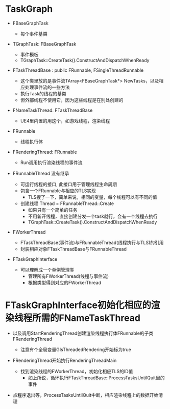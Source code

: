 # TaskGraph
- FBaseGraphTask
  - 每个事件基类
- TGraphTask: FBaseGraphTask
  - 事件模板
  - TGraphTask<FTaskClass>::CreateTask().ConstructAndDispatchWhenReady

- FTaskThreadBase : public FRunnable, FSingleThreadRunnable
  - 这个类里放的是事件流TArray<FBaseGraphTask*> NewTasks，以及相应处理事件流的一些方法
  - 执行Task的线程的基类
  - 但外部线程不使用它，因为这些线程是在别处创建的
- FNameTaskThread: FTaskThreadBase
  - UE4里内置的用这个，如游戏线程，渲染线程

- FRunnable
  - 线程执行体
- FRenderingThread: FRunnable
  - Run调用执行渲染线程的事件流

- FRunnableThread 没有继承
  - 可运行线程的接口, 此接口用于管理线程生命周期
  - 包含一个FRunnable与相应的TLS实现
    - TLS搜了一下，简单来说，相同的变量，每个线程可以有不同的值
  - 创建线程 Thread = FRunnableThread::Create
    - 如果只有一个简单的任务
    - 不用新开线程，直接创建分发一个task就行，会有一个线程去执行
    - TGraphTask<FTaskClass>::CreateTask().ConstructAndDispatchWhenReady

- FWorkerThread
  - FTaskThreadBase(事件流)与FRunnableThread(线程执行与TLS)的引用
  - 封装相应对象FTaskThreadBase与FRunnableThread

- FTaskGraphInterface
  - 可以理解成一个单例管理类
    - 管理所有FWorkerThread(线程与事件流)
    - 根据类型得到对应的FWorkerThread



# FTaskGraphInterface初始化相应的渲染线程所需的FNameTaskThread
- 以及调用StartRenderingThread创建渲染线程执行体FRunnable的子类FRenderingThread
  - 注意有个全局变量GIsThreadedRendering开始标为true

- FRenderingThread开始执行RenderingThreadMain
  - 找到渲染线程的FWorkerThread，初始化相应TLS的ID值
    - 如上所说，循环执行FTaskThreadBase::ProcessTasksUntilQuit里的事件

- 点程序退出等，ProcessTasksUntilQuit中断，相应渲染线程上的数据开始清理
